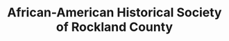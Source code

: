 ---
layout: repo
title: "African-American Historical Society of Rockland County"
id: 21913
permalink: repos/21913/
---